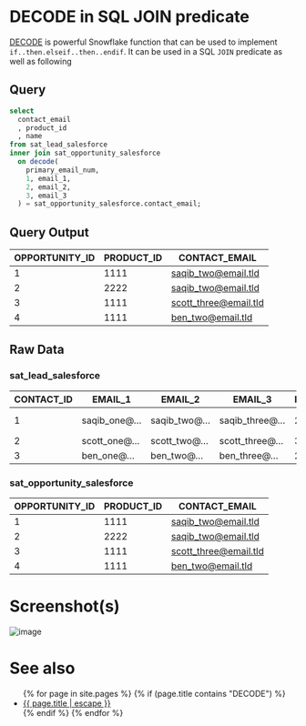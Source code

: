 # DECODE in SQL JOIN predicate
[DECODE](decode.md) is powerful Snowflake function that can be used to implement `if..then.elseif..then..endif`. It can be used in a SQL `JOIN` predicate as well as following

## Query
```sql
select 
  contact_email
  , product_id
  , name
from sat_lead_salesforce
inner join sat_opportunity_salesforce 
  on decode(
    primary_email_num, 
    1, email_1, 
    2, email_2, 
    3, email_3
  ) = sat_opportunity_salesforce.contact_email;
```

## Query Output

| OPPORTUNITY_ID | PRODUCT_ID | CONTACT_EMAIL         |
|----------------|------------|-----------------------|
| 1              | 1111       | saqib_two@email.tld   |
| 2              | 2222       | saqib_two@email.tld   |
| 3              | 1111       | scott_three@email.tld |
| 4              | 1111       | ben_two@email.tld     |

## Raw Data

### sat_lead_salesforce

| CONTACT_ID | EMAIL_1     | EMAIL_2     | EMAIL_3       | PRIMARY_EMAIL_NUM | NAME      |
|------------|-------------|-------------|---------------|-------------------|-----------|
| 1          | saqib_one@… | saqib_two@… | saqib_three@… | 2                 | Saqib Ali |
| 2          | scott_one@… | scott_two@… | scott_three@… | 3                 | Scott     |
| 3          | ben_one@…   | ben_two@…   | ben_three@…   | 2                 | Ben       |

### sat_opportunity_salesforce

| OPPORTUNITY_ID | PRODUCT_ID | CONTACT_EMAIL         |
|----------------|------------|-----------------------|
| 1              | 1111       | saqib_two@email.tld   |
| 2              | 2222       | saqib_two@email.tld   |
| 3              | 1111       | scott_three@email.tld |
| 4              | 1111       | ben_two@email.tld     |


# Screenshot(s)
![image](https://user-images.githubusercontent.com/121721444/215359078-bc4da876-2450-48f7-a77d-37d4deb57e89.png)


# See also
<ul id="recent-articles">
{% for page in site.pages %}
    {% if (page.title contains "DECODE") %}
    <li>
    <a href="{{ page.url | relative_url }}">{{ page.title | escape }}</a>
    </li>
    {% endif %}
{% endfor %}
</ul>
